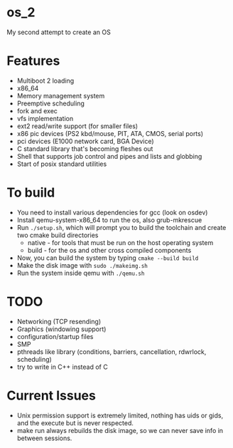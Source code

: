 # os_2
My second attempt to create an OS

# Features
* Multiboot 2 loading
* x86_64
* Memory management system
* Preemptive scheduling
* fork and exec
* vfs implementation
* ext2 read/write support (for smaller files)
* x86 pic devices (PS2 kbd/mouse, PIT, ATA, CMOS, serial ports)
* pci devices (E1000 network card, BGA Device)
* C standard library that's becoming fleshes out
* Shell that supports job control and pipes and lists and globbing
* Start of posix standard utilities

# To build
* You need to install various dependencies for gcc (look on osdev)
* Install qemu-system-x86_64 to run the os, also grub-mkrescue
* Run `./setup.sh`, which will prompt you to build the toolchain and create two cmake build directories
  - native - for tools that must be run on the host operating system
  - build - for the os and other cross compiled components
* Now, you can build the system by typing `cmake --build build`
* Make the disk image with `sudo ./makeimg.sh`
* Run the system inside qemu with `./qemu.sh`

# TODO
* Networking (TCP resending)
* Graphics (windowing support)
* configuration/startup files
* SMP
* pthreads like library (conditions, barriers, cancellation, rdwrlock, scheduling)
* try to write in C++ instead of C

# Current Issues
* Unix permission support is extremely limited, nothing has uids or gids, and the
  execute but is never respected.
* make run always rebuilds the disk image, so we can never save info in between sessions.
